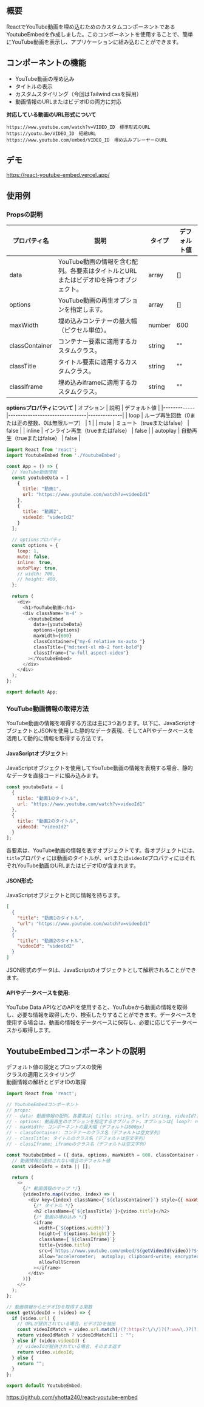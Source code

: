 
## 概要
ReactでYouTube動画を埋め込むためのカスタムコンポーネントであるYoutubeEmbedを作成しました。このコンポーネントを使用することで、簡単にYouTube動画を表示し、アプリケーションに組み込むことができます。

## コンポーネントの機能

- YouTube動画の埋め込み
- タイトルの表示
- カスタムスタイリング（今回はTailwind cssを採用）
- 動画情報のURLまたはビデオIDの両方に対応

**対応している動画のURL形式について**
```
https://www.youtube.com/watch?v=VIDEO_ID　標準形式のURL
https://youtu.be/VIDEO_ID　短縮URL
https://www.youtube.com/embed/VIDEO_ID　埋め込みプレーヤーのURL
```


## デモ

https://react-youtube-embed.vercel.app/


## 使用例

### Propsの説明
| プロパティ名       | 説明                                                                              | タイプ           | デフォルト値 |
|-------------------|-----------------------------------------------------------------------------------|------------------|--------------|
| data              | YouTube動画の情報を含む配列。各要素はタイトルとURLまたはビデオIDを持つオブジェクト。   | array            | []           |
| options           | YouTube動画の再生オプションを指定します。                                            | array            | []           |
| maxWidth          | 埋め込みコンテナーの最大幅（ピクセル単位）。                                           | number           | 600          |
| classContainer    | コンテナー要素に適用するカスタムクラス。                                               | string           | ""           |
| classTitle        | タイトル要素に適用するカスタムクラス。                                                 | string           | ""           |
| classIframe       | 埋め込みiframeに適用するカスタムクラス。                                               | string           | ""           |

**optionsプロパティについて**
| オプション   | 説明                           | デフォルト値 |
|-------------|--------------------------------|--------------|
| loop        | ループ再生回数（0または正の整数、0は無限ループ） | 1         |
| mute        | ミュート（trueまたはfalse）         | false        |
| inline      | インライン再生（trueまたはfalse）   | false        |
| autoplay    | 自動再生（trueまたはfalse）         | false        |

```react:App.js
import React from 'react';
import YoutubeEmbed from './YoutubeEmbed';

const App = () => {
  // YouTube動画情報
  const youtubeData = [
    {
      title: "動画1",
      url: "https://www.youtube.com/watch?v=videoId1"
    },
    {
      title: "動画2",
      videoId: "videoId2"
    }
  ];
  
  // optionsプロパティ
  const options = {
    loop: 1,
    mute: false,
    inline: true,
    autoPlay: true,
    // width: 700,
    // height: 400,
  };
  
  return (
    <div>
      <h1>YouTube動画</h1>
      <div className='m-4' >
        <YoutubeEmbed
          data={youtubeData}
          options={options}
          maxWidth={600}
          classContainer={"my-6 relative mx-auto "}
          classTitle={"md:text-xl mb-2 font-bold"}
          classIframe={"w-full aspect-video"}
        ></YoutubeEmbed>
      </div>
    </div>
  );
};

export default App;

```
### YouTube動画情報の取得方法

YouTube動画の情報を取得する方法は主に3つあります。以下に、JavaScriptオブジェクトとJSONを使用した静的なデータ表現、そしてAPIやデータベースを活用して動的に情報を取得する方法です。

#### JavaScriptオブジェクト:
JavaScriptオブジェクトを使用してYouTube動画の情報を表現する場合、静的なデータを直接コードに組み込みます。
```React:youtubeData.js
const youtubeData = [
  {
    title: "動画1のタイトル",
    url: "https://www.youtube.com/watch?v=videoId1"
  },
  {
    title: "動画2のタイトル",
    videoId: "videoId2"
  }
];
```
各要素は、YouTube動画の情報を表すオブジェクトです。各オブジェクトには、`title`プロパティには動画のタイトルが、`url`または`videoId`プロパティにはそれぞれYouTube動画のURLまたはビデオIDが含まれます。



#### JSON形式:
JavaScriptオブジェクトと同じ情報を持ちます。
```json:youtubeData.json
[
  {
    "title": "動画1のタイトル",
    "url": "https://www.youtube.com/watch?v=videoId1"
  },
  {
    "title": "動画2のタイトル",
    "videoId": "videoId2"
  }
]

```
JSON形式のデータは、JavaScriptのオブジェクトとして解釈されることができます。

#### APIやデータベースを使用:
YouTube Data APIなどのAPIを使用すると、YouTubeから動画の情報を取得し、必要な情報を取得したり、検索したりすることができます。データベースを使用する場合は、動画の情報をデータベースに保存し、必要に応じてデータベースから取得します。


## YoutubeEmbedコンポーネントの説明
デフォルト値の設定とプロップスの使用<br>
クラスの適用とスタイリング<br>
動画情報の解析とビデオIDの取得<br>

```react:youtubeEmbed.js
import React from 'react';

// YoutubeEmbedコンポーネント
// props:
// - data: 動画情報の配列。各要素は{ title: string, url?: string, videoId?: string }形式であり、urlまたはvideoIdのいずれかを含む。
// - options: 動画再生のオプションを指定するオブジェクト。オプションは{ loop?: number, mute?: boolean, inline?: boolean, autoplay?: boolean }の形式で、デフォルトは空のオブジェクト
// - maxWidth: コンポーネントの最大幅（デフォルトは600px）
// - classContainer: コンテナーのクラス名（デフォルトは空文字列）
// - classTitle: タイトルのクラス名（デフォルトは空文字列）
// - classIframe: iframeのクラス名（デフォルトは空文字列）

const YoutubeEmbed = ({ data, options, maxWidth = 600, classContainer = "", classTitle = "", classIframe = "" }) => {
  // 動画情報が提供されない場合のデフォルト値
  const videoInfo = data || [];

  return (
    <>
      {/* 動画情報のマップ */}
      {videoInfo.map((video, index) => (
        <div key={index} className={`${classContainer}`} style={{ maxWidth: `${maxWidth}px` }}>
          {/* タイトル */}
          <h2 className={`${classTitle}`}>{video.title}</h2>
          {/* 動画の埋め込み */}
          <iframe
            width={`${options.width}`}
            height={`${options.height}`}
            className={`${classIframe}`}
            title={video.title}
            src={`https://www.youtube.com/embed/${getVideoId(video)}?${Object.entries(options).map(([key, value]) => `${key}=${value}`).join('&')}`}
            allow="accelerometer;  autoplay; clipboard-write; encrypted-media; gyroscope; picture-in-picture;"
            allowFullScreen
          ></iframe>
        </div>
      ))}
    </>
  );
};

// 動画情報からビデオIDを取得する関数
const getVideoId = (video) => {
  if (video.url) {
    // URLが提供されている場合、ビデオIDを抽出
    const videoIdMatch = video.url.match(/(?:https?:\/\/)?(?:www\.)?(?:youtube\.com\/(?:[^/]+\/.+\/|(?:v|e(?:mbed)?)\/|.*[?&]v=)|youtu\.be\/)([^"&?/ ]{11})/);
    return videoIdMatch ? videoIdMatch[1] : "";
  } else if (video.videoId) {
    // videoIdが提供されている場合、そのまま返す
    return video.videoId;
  } else {
    return "";
  }
};

export default YoutubeEmbed;


```


https://github.com/yhotta240/react-youtube-embed
